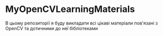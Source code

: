 # MyOpenCVLearningMaterials
В цьому репозиторії я буду викладати всі цікаві матеріали пов'язані з OpenCV та дотичними до неї бібліотеками